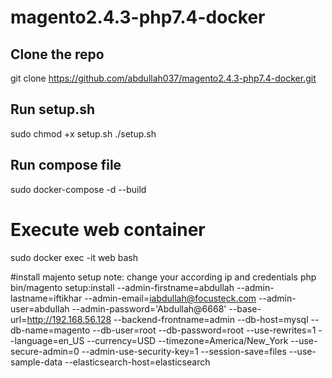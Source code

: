 # magento2.4.3-php7.4-docker

## Clone the repo
git clone https://github.com/abdullah037/magento2.4.3-php7.4-docker.git

##  Run setup.sh
sudo chmod +x setup.sh
./setup.sh

## Run compose file
sudo docker-compose -d --build

# Execute web container
sudo docker exec -it web bash

#install majento setup
note: change your according ip and credentials
php bin/magento setup:install --admin-firstname=abdullah --admin-lastname=iftikhar --admin-email=iabdullah@focusteck.com --admin-user=abdullah --admin-password='Abdullah@6668' --base-url=http://192.168.56.128 --backend-frontname=admin --db-host=mysql --db-name=magento --db-user=root --db-password=root --use-rewrites=1 --language=en_US --currency=USD --timezone=America/New_York --use-secure-admin=0 --admin-use-security-key=1 --session-save=files --use-sample-data --elasticsearch-host=elasticsearch
